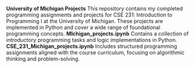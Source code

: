 **University of Michigan Projects**
This repository contains my completed programming assignments and projects for CSE 231: 
Introduction to Programming I at the University of Michigan.
These projects are implemented in Python and cover a wide range of foundational programming concepts.
**MIchigan_projects.ipynb**
Contains a collection of introductory programming tasks and logic implementations in Python.
**CSE_231_Michigan_projects.ipynb**
Includes structured programming assignments aligned with the course curriculum, focusing on algorithmic thinking and problem-solving.
